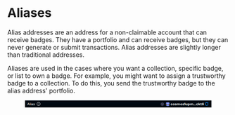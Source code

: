# Aliases

Alias addresses are an address for a non-claimable account that can receive badges. They have a portfolio and can receive badges, but  they can never generate or submit transactions. Alias addresses are slightly longer than traditional addresses.&#x20;

Aliases are used in the cases where you want a collection, specific badge, or list to own a badge. For example, you might want to assign a trustworthy badge to a collection. To do this, you send the trustworthy badge to the alias address' portfolio.

<figure><img src="../../.gitbook/assets/image (1) (1) (1) (1) (1) (1) (1) (1) (1) (1) (1).png" alt=""><figcaption></figcaption></figure>
